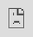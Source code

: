 ```yaml
---
layout: post
date:   2019-05-03
image: "/puerto_rico_now/images/outage/thumbnail2.jpg"
title:  "The Power of Outage"
author: "Richard Chou & Lorena Galvao"
---
```


#### **Aftermath of Hurricane Maria - Pattern of Access to Electricity**

On September 17 of 2017, hurricane Maria struck the island of Puerto Rico, leaving everyone - rich and poor, and everywhere, urban and rural - on the island without electricity. Two months later, a vast part of the island was still left in the dark.
Regardless of income, everyone suffered from system failure equally. Priority to restore power was given to urban centers, despite the fact that smaller rural villages were closer geographically to power plants. In total, it took up to 11 months for the island to fully recover its energy infrastructure.

<div class="iframe-column"><iframe src="https://cdn.knightlab.com/libs/juxtapose/latest/embed/index.html?uid=0988f550-6de3-11e9-8106-0edaf8f81e27" style="position:absolute;top:0;left:0;width:100%;height:100%;" frameborder="0" ></iframe></div>
*Source: Nasa Night Light July 2017 / November 2017*
&nbsp;
&nbsp;
Those who could leave took refuge away from the island. About 6% of the population fled the island in face of Hurricane Maria. However, those who stayed experienced the impact of extended periods of outage. 

<div class="iframe-column"><iframe src="https://player.vimeo.com/video/334064707?title=0&byline=0&portrait=0" style="position:absolute;top:0;left:0;width:100%;height:100%;" frameborder="0" ></iframe></div>  
*Source: VOZ*

&nbsp;
&nbsp;
&nbsp;
#### **The Push Towards Solar Energy** 

The complete failure of the energy infrastructure combined with the lack of government support stimulated a new wave of enthusiasm for micro-grid solar energy systems due to the vast potential encompassing the majority of the island. In 2018, as part of a broader package of energy reforms, the Puerto Rico government passed a bill to reach 100% renewable energy by 2050, with interim goals of 40% renewables by 2025 and 50% by 2040. However, this goal seems far from reach as, in the 2016-2017 fiscal year, **only 2%** of the island’s energy came from renewable sources, and *PREPA* (Puerto Rico Electric Power Authority) still heavily invests in importing natural gas. So, it comes down to the citizens themselves to adapt to an off-grid solar system.

![PREPA Diagram](/puerto_rico_now/images/outage/prepa_graph_04.png)

While a solar system has significant benefits, reducing high prices from imported fossil fuels, as well as building on resilience from extreme weather and vulnerable transmission infrastructure, the solar system technology is still out of the reach of the majority of Puerto Ricans. The current prices to install a household solar system range around **20.000 - 30.000 USD** (quotes from for 3 to 5 kilowatts of photovoltaic (PV) capacity, with around 10 kilowatt-hours of usable storage¹), as foreign private companies such as *Tesla* and *Sunnova* invade Puerto Rican territory. 

<div class="iframe-column"><iframe src="https://player.vimeo.com/video/334064869?title=0&byline=0&portrait=0" style="position:absolute;top:0;left:0;width:100%;height:100%;" frameborder="0" ></iframe></div>  
*Source: QUARTZ


&nbsp;
&nbsp;
&nbsp;
#### **Identifying a Future Pattern of Access to Solar Electricity - Method** 

As communities invest in solar under the threat of another devastating hurricane, we pose the question: **who will have the right to solar electricity in the face of future power outages?**

The investment in solar energy will change the patterns of a power outage and its recovery. In future hurricanes, the outage will no longer affect everyone and has the potential to further accentuate spatial inequality between those who can and cannot afford a micro-grid system.

While income level plays a role in determining who can afford a solar micro-grid, solar capacity (DNI - Direct Normal Irradiance) is also key to determine who can have access to it.  Even though Puerto Rico has vast sun incidence in its coastline, a large part of its central territory and mountains do not receive the minimum DNI a household need to justify a micro-grid. 


**Income Map**
<img src="/puerto_rico_now/images/outage/income_map.png" alt="Income Map" class="full-img">
Data Source: US Census 2010
&nbsp;
&nbsp;

**Solar Potential - Direct Normal Irradiance (DNI) Map** 
<img src="/puerto_rico_now/images/outage/dni_map.png" alt="Solar Potential Map" class="full-img">
Data Source: National Solar Radiation Database 
&nbsp;
&nbsp;
Using a method of ***Bivariate Choropleth Maps***, we study the relationship between **Median Household Income** (in the past 12 months) and the **Solar Potential** measured by the **Direct Normal Irradiance** (DNI) data to determine who will, most likely, have access to electricity in face of future storms  

![Bivariant Diagram 02](/puerto_rico_now/images/outage/method_matrix-01.png)

1. *Building a relationship between income and solar potential*

&nbsp;
&nbsp;

![Bivariant Diagram 03](/puerto_rico_now/images/outage/method_matrix-02.png)

2. *Threshold of system feasibility and affordability* 

<div class="iframe-full"><iframe src="https://rchou81.github.io/CU_Bivariance_Map/" style="position:absolute;top:0;left:0;width:100%;height:100%;" frameborder="0" ></iframe></div>

![Matrix_Percentage](/puerto_rico_now/images/outage/matrix_percentage.png)

&nbsp;
&nbsp;
&nbsp;
#### **Identifying a Future Pattern of Access to Solar Electricity - Conclusion** 

![Island Without Access](/puerto_rico_now/images/outage/no_access_landscape-01.png)
**2.6 million (75.5%) will only have limited access** 
![Island Without Access](/puerto_rico_now/images/outage/access_landscape-01.png)
**While 1.4% (49,021) of the population could have access to a solar micro-grid**

&nbsp;
&nbsp;
&nbsp;
#### **A NEW SOLAR ENERGY LANDSCAPE**

Access to solar energy is conditional to both affordability and sun incidence, with access varying widely between adjacent neighborhoods. As one zoom's in the capital San Juan, it is easy to notice these conditions.

![LaPerla_Zoom](/puerto_rico_now/images/outage/Zoom_SanJuan_Bay-01.jpg)

1. *La Perla has limited access while the Harbor Front neighborhood has access to solar due to claimed income levels*

![MilladeOro_Zoom](/puerto_rico_now/images/outage/Zoom_SanJuan_MartinPena2-01.jpg)

2. *Milla de Oro, affluent business district of San Juan does not have enough sun capacity (DNI) to install a solar system, while Caño Martin Peña with considerable less income levels have limited access to a micro-grid.*


While many see solar as the future of Puerto Rico, over **64%** of households cannot afford these micro-grids, while **34%** will have limited access needing to invest around ⅓ of their household income into solar. A very few **1.6%** of the island will configure the new landscape of those who will likely have access to immediate electricity in face future power outages.

<!-- <div style="padding:56.25% 0 0 0;position:relative;"><iframe src="https://rchou81.github.io/CU_Kepler/" style="position:absolute;top:0;left:0;width:100%;height:100%;" frameborder="0"></iframe></div> -->

With this latent scenario in which solar energy micro-grids are claimed to be the future of Puerto Rico, it is important to develop a well round implementation plan, that build on both government policies and community organization. If only dependent on current policies and international private companies, solar will not be the answer to Puerto Rico’s energy crises, but it will, in fact, further spacial and social inequality. 



<div class="iframe-column"><iframe src="https://cdn.knightlab.com/libs/juxtapose/latest/embed/index.html?uid=84d80374-6d5a-11e9-8106-0edaf8f81e27" style="position:absolute;top:0;left:0;width:100%;height:100%;" frameborder="0" ></iframe></div>
1. Predicted Night Lights After Future Hurricanes


&nbsp;
&nbsp;
&nbsp;
#### **Call for Action**

Our call for action builds on a two-fold strategy.

1. The government should implement guidelines and subsidies and allocate *FEMA* funds to regulate and lower the price of micro-grid solar systems in Puerto Rico.

1. Ccommunities and government should act together to build solar grids in public and civic facilities, such as hospitals, care centers, and schools to turn them into beacons of energy distribution,  amplifying the reach of solar for those that live in areas with low solar capacity. This strategy builds on the existing work of several local organizations such as *Casa Pueblo* and *Verdifica* which been installing community micro-grids in key public infrastructures, so citizens can have access to power when in need.     

It is imperative that both government and communities build on strategies to implement Solar energy in a distributed and equitable way ensuring a resilient energy landscape for Puerto Rico.

<div class="iframe-full"><iframe src="https://rchou81.github.io/CU_Final_Slider_Map/" style="position:absolute;top:0;left:0;width:100%;height:100%;" frameborder="0"></iframe></div>

&nbsp;
&nbsp;
&nbsp;
#### **References:**
1. Demand for Solar-Storage Systems Explodes in Puerto Rico - https://spectrum.ieee.org/energywise/energy/renewables/demand-for-solarstorage-systems-explodes-in-puerto-rico

1. 0BBC News, “Why Hurricane Maria hit Puerto Rico so hard”, BBC, 26, September 2017. 
(Available at:  https://www.bbc.com/news/av/world-us-canada-41408570)
1. Almukhtar, Sarah, White, Jeremy, Yourish, Karen. “Hurricane Irma’s Vast Destruction in the Caribbean, Building by Building”, New York Times, 17, September 2017. (Available at: https://www.nytimes.com/interactive/2017/09/17/world/americas/irma-caribbean-damage.html)
1. Santos, Juan. “What was Puerto Rico Googling Before and During Hurricane Maria”, August  7, 2018.
(Available at: https://towardsdatascience.com/9e034d1752d1)
1. Kirby, Jen, “Radio, Word of Mouth, and the Fleeting Cell Signal: How Puerto Rico Struggled to Communicate After Hurricane Maria”, NY Magazine, October 1, 2018. 
(Available at: http://nymag.com/intelligencer/2017/10/
how-puerto-rico-struggled-to-communicate-after-maria.html)
1. Clarembaux, Patricia, Patino Contreras, Andres, “Surviving Hurricane Maria” Univision Noticias, 2018. (Available at: https://www.univision.com/especiales/noticias/2018/ sobreviviendo-al-huracan-maria-puerto-rico)
1. Life Without Power 
(Available at: https://www.washingtonpost.com/graphics/2017/national/puerto-rico-sin-luz)
1. Office of Cybersecurity, Energy, Security, and Emergency Response, “DOE Monthly Hurricane Event Report”, U.S. Department of Energy.  (Available at: https://www.energy.gov/ceser/downloads/ hurricanes-nate-maria-irma-and-harvey-situation-reports)
1. Night Lights Show Slow Recovery from Maria https://earthobservatory.nasa.gov/images/144371/night-lights-show-slow-recovery-from-maria\
1. Recovering from Hurrican Maria https://earthobservatory.nasa.gov/images/92789/recovering-from-hurricane-maria
1. Black Marble HD https://www.arcgis.com/apps/MapSeries/index.html?appid=6135434f7ffe4b13b815afc6dd052eb3